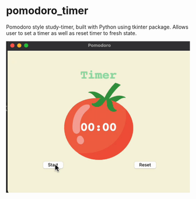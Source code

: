 # pomodoro_timer
Pomodoro style study-timer, built with Python using tkinter package. Allows user to set a timer as well as reset timer to fresh state.

![](https://github.com/rifleben/pomodoro_timer/blob/main/pomo_gif.gif)
